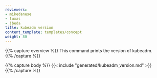```yaml
---
reviewers:
- mikedanese
- luxas
- jbeda
title: kubeadm version
content_template: templates/concept
weight: 80
---
```

{{% capture overview %}}
This command prints the version of kubeadm.
{{% /capture %}}

{{% capture body %}}
{{< include "generated/kubeadm_version.md" >}}
{{% /capture %}}